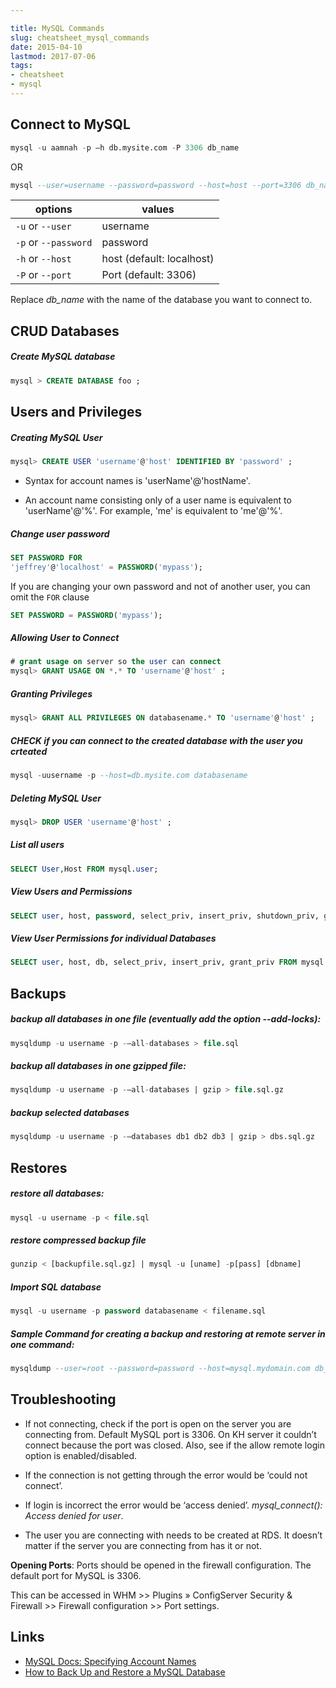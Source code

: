 ```yaml
---

title: MySQL Commands
slug: cheatsheet_mysql_commands
date: 2015-04-10
lastmod: 2017-07-06
tags: 
- cheatsheet
- mysql
---
```

 
Connect to MySQL
---

```sql
mysql -u aamnah -p —h db.mysite.com -P 3306 db_name  
```

OR

```sql
mysql --user=username --password=password --host=host --port=3306 db_name
```

| options              | values                    |
|----------------------|---------------------------|
| `-u` or `--user`     | username                  |
| `-p` or `--password` | password                  |
| `-h` or `--host`     | host (default: localhost) |
| `-P` or `--port`     | Port (default: 3306)      |

Replace _db_name_ with the name of the database you want to connect to.

CRUD Databases
---

##### Create MySQL database

```sql
mysql > CREATE DATABASE foo ;
```


Users and Privileges
---

##### Creating MySQL User

```sql
mysql> CREATE USER 'username'@'host' IDENTIFIED BY 'password' ;
```

- Syntax for account names is 'userName'@'hostName'.

- An account name consisting only of a user name is equivalent to 'userName'@'%'. For example, 'me' is equivalent to 'me'@'%'.

##### Change user password

```sql
SET PASSWORD FOR
'jeffrey'@'localhost' = PASSWORD('mypass');
```

If you are changing your own password and not of another user, you can omit the `FOR` clause

```sql
SET PASSWORD = PASSWORD('mypass');
```

##### Allowing User to Connect
    
```sql
# grant usage on server so the user can connect  
mysql> GRANT USAGE ON *.* TO 'username'@'host' ;
```

##### Granting Privileges

```sql
mysql> GRANT ALL PRIVILEGES ON databasename.* TO 'username'@'host' ;
```

##### CHECK if you can connect to the created database with the user you crteated

```sql
mysql -uusername -p --host=db.mysite.com databasename 
```

##### Deleting MySQL User

```sql
mysql> DROP USER 'username'@'host' ;
```

##### List all users

```sql
SELECT User,Host FROM mysql.user;
```

##### View Users and Permissions

```sql
SELECT user, host, password, select_priv, insert_priv, shutdown_priv, grant_priv FROM mysql.user
```

##### View User Permissions for individual Databases

```sql
SELECT user, host, db, select_priv, insert_priv, grant_priv FROM mysql.db
```

Backups
---

##### backup all databases in one file (eventually add the option --add-locks):

```sql
mysqldump -u username -p -–all-databases > file.sql
```

##### backup all databases in one gzipped file:

```sql
mysqldump -u username -p -–all-databases | gzip > file.sql.gz
```

##### backup selected databases

```sql
mysqldump -u username -p -–databases db1 db2 db3 | gzip > dbs.sql.gz
```

Restores
---

##### restore all databases:

```sql
mysql -u username -p < file.sql 
```

##### restore compressed backup file

```sql
gunzip < [backupfile.sql.gz] | mysql -u [uname] -p[pass] [dbname]
```

##### Import SQL database

```sql
mysql -u username -p password databasename < filename.sql
```

##### Sample Command for creating a backup and restoring at remote server in one command: 

```sql
mysqldump --user=root --password=password --host=mysql.mydomain.com db_1 | mysql --host=db.mysite.com --user=username --password=password db_1
```



Troubleshooting
---

* If not connecting, check if the port is open on the server you are connecting from. Default MySQL port is 3306. On KH server it couldn’t connect because the port was closed. Also, see if the allow remote login option is enabled/disabled.

* If the connection is not getting through the error would be ‘could not connect’.

* If login is incorrect the error would be ‘access denied’. *mysql_connect(): Access denied for user*.

* The user you are connecting with needs to be created at RDS. It doesn’t matter if the server you are connecting from has it or not.


**Opening Ports**:
Ports should be opened in the firewall configuration. The default port for MySQL is 3306.

This can be accessed in WHM >> Plugins » ConfigServer Security & Firewall >> Firewall configuration >> Port settings.

Links
---

- [MySQL Docs: Specifying Account Names](https://dev.mysql.com/doc/refman/5.1/en/account-names.html)
- [How to Back Up and Restore a MySQL Database](http://webcheatsheet.com/sql/mysql_backup_restore.php)
